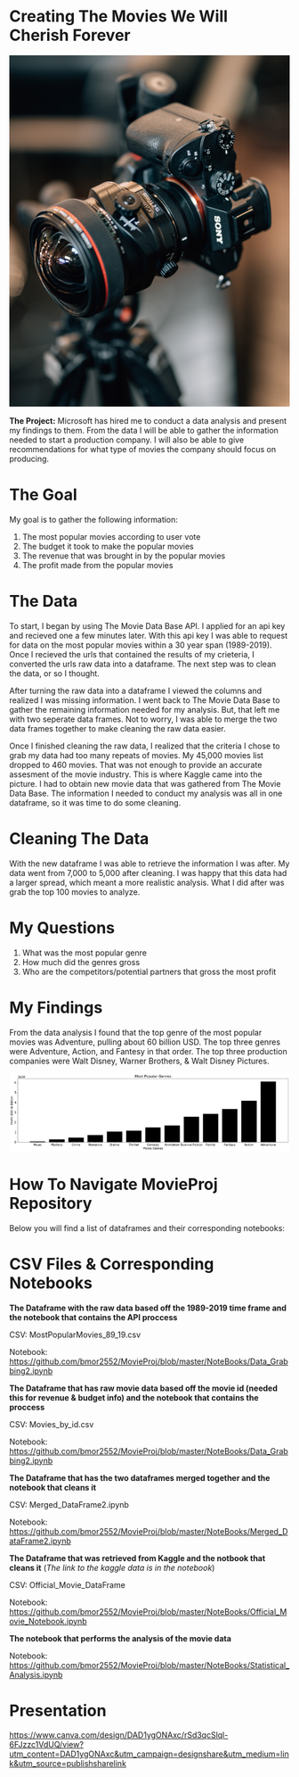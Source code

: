 # Creating The Movies We Will Cherish Forever 
![Filming Camera](action.jpg)

**The Project:**
Microsoft has hired me to conduct a data analysis and present my findings to them. From the data I will be able to gather the information needed to start a production company. I will also be able to give recommendations for what type of movies the company should focus on producing.

# The Goal
My goal is to gather the following information:
1. The most popular movies according to user vote
2. The budget it took to make the popular movies 
3. The revenue that was brought in by the popular movies 
4. The profit made from the popular movies 


# The Data
To start, I began by using The Movie Data Base API. I applied for an api key and recieved one a few minutes later. With this api key I was able to request for data on the most popular movies within a 30 year span (1989-2019). Once I recieved the urls that contained the results of my crieteria, I converted the urls raw data into a dataframe. The next step was to clean the data, or so I thought. 

After turning the raw data into a dataframe I viewed the columns and realized I was missing information. I went back to The Movie Data Base to gather the remaining information needed for my analysis. But, that left me with two seperate data frames. Not to worry, I was able to merge the two data frames together to make cleaning the raw data easier. 

Once I finished cleaning the raw data, I realized that the criteria I chose to grab my data had too many repeats of movies. My 45,000 movies list dropped to 460 movies. That was not enough to provide an accurate assesment of the movie industry. This is where Kaggle came into the picture. I had to obtain new movie data that was gathered from The Movie Data Base. The information I needed to conduct my analysis was all in one dataframe, so it was time to  do some cleaning.

# Cleaning The Data
With the new dataframe I was able to retrieve the information I was after. My data went from 7,000 to 5,000 after cleaning. I was happy that this data had a larger spread, which meant a more realistic analysis. What I did after was grab the top 100 movies to analyze.

# My Questions
1. What was the most popular genre 
2. How much did the genres gross
3. Who are the competitors/potential partners that gross the most profit


# My Findings
From the data analysis I found that the top genre of the most popular movies was Adventure, pulling about 60 billion USD. The top three genres were Adventure, Action, and Fantesy in that order.
The top three production companies were Walt Disney, Warner Brothers, & Walt Disney Pictures.

![GitHub Logo](genres.png)

 
# How To Navigate MovieProj Repository
Below you will find a list of dataframes and their corresponding notebooks:


# CSV Files & Corresponding Notebooks

**The Dataframe with the raw data based off the 1989-2019 time frame and the notebook that contains the API proccess**

CSV: MostPopularMovies_89_19.csv

Notebook: https://github.com/bmor2552/MovieProj/blob/master/NoteBooks/Data_Grabbing2.ipynb




**The Dataframe that has raw movie data based off the movie id (needed this for revenue & budget info) and the notebook that contains the proccess**

CSV: Movies_by_id.csv

Notebook: https://github.com/bmor2552/MovieProj/blob/master/NoteBooks/Data_Grabbing2.ipynb



**The Dataframe that has the two dataframes merged together and the notebook that cleans it**

CSV: Merged_DataFrame2.ipynb

Notebook: https://github.com/bmor2552/MovieProj/blob/master/NoteBooks/Merged_DataFrame2.ipynb



**The Dataframe that was retrieved from Kaggle and the notbook that cleans it** (*The link to the kaggle data is in the notebook*)

CSV: Official_Movie_DataFrame

Notebook: https://github.com/bmor2552/MovieProj/blob/master/NoteBooks/Official_Movie_Notebook.ipynb



**The notebook that performs the analysis of the movie data**

Notebook: https://github.com/bmor2552/MovieProj/blob/master/NoteBooks/Statistical_Analysis.ipynb



# Presentation

https://www.canva.com/design/DAD1ygONAxc/rSd3qcSlql-6FJzzc1VdUQ/view?utm_content=DAD1ygONAxc&utm_campaign=designshare&utm_medium=link&utm_source=publishsharelink

